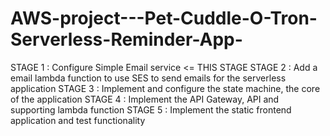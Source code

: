 # AWS-project---Pet-Cuddle-O-Tron-Serverless-Reminder-App-

STAGE 1 : Configure Simple Email service <= THIS STAGE
STAGE 2 : Add a email lambda function to use SES to send emails for the serverless application
STAGE 3 : Implement and configure the state machine, the core of the application
STAGE 4 : Implement the API Gateway, API and supporting lambda function
STAGE 5 : Implement the static frontend application and test functionality
